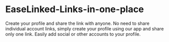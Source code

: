 # EaseLinked-Links-in-one-place
Create your profile and share the link with anyone. No need to share individual account links, simply create your profile using our app and share only one link. Easily add social or other accounts to your profile.
